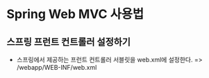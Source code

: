 # Spring Web MVC 사용법

## 스프링 프런트 컨트롤러 설정하기
- 스프링에서 제공하는 프런트 컨트롤러 서블릿을 web.xml에 설정한다.
  => /webapp/WEB-INF/web.xml
  



